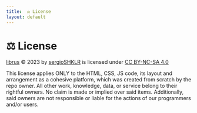 ```yaml
---
title:  ⚖️ License
layout: default
---
```


# ⚖️ License

[librus](https://github.com/sergioSHKLR/librus) © 2023 by [sergioSHKLR](https://github.com/sergioSHKLR) is licensed under [CC BY-NC-SA 4.0](http://creativecommons.org/licenses/by-nc-sa/4.0)

This license applies ONLY to the HTML, CSS, JS code, its layout and arrangement as a cohesive platform, which was created from scratch by the repo owner. All other work,
    knowledge, data, or service belong to their rightful owners. No claim is made or implied over said items. Additionally, said owners are not responsible or liable for the actions of our programmers and/or users.